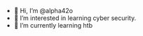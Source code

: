 - 👋 Hi, I’m @alpha42o
- 👀 I’m interested in learning cyber security.
- 🌱 I’m currently learning htb

<!---
alpha42o/alpha42o is a ✨ special ✨ repository because its `README.md` (this file) appears on your GitHub profile.
You can click the Preview link to take a look at your changes.
--->
